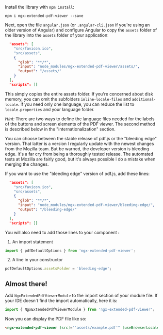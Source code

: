 Install the library with `npm install`:

```batch
npm i ngx-extended-pdf-viewer --save
```

Next, open the file `angular.json` (or `.angular-cli.json` if you're using an older version of Angular) and configure Angular to copy the `assets` folder of the library into the `assets` folder of your application:

```json
  "assets": [
    "src/favicon.ico",
    "src/assets",
    {
      "glob": "**/*",
      "input": "node_modules/ngx-extended-pdf-viewer/assets/",
      "output": "/assets/"
    }
  ],
  "scripts": []
```

This simply copies the entire assets folder. If you're concerned about disk memory, you can omit the subfolders `inline-locale-files` and `additional-locale`. If you need only one language, you can reduce the list to `locale.properties` and your language folder.

_Hint:_ There are two ways to define the language files needed for the labels of the buttons and screen elements of the PDF viewer. The second method is described below in the "internationalization" section.

You can choose between the stable release of pdf.js or the "bleeding edge" version. That latter is a version I regularly update with the newest changes from the Mozilla team. But be warned, the developer version is bleeding edge. It's a far cry from being a thoroughly tested release. The automated tests at Mozilla are fairly good, but it's always possible I do a mistake when merging the changes.

If you want to use the "bleeding edge" version of pdf.js, add these lines:

```json
  "assets": [
    "src/favicon.ico",
    "src/assets",
    {
      "glob": "**/*",
      "input": "node_modules/ngx-extended-pdf-viewer/bleeding-edge/",
      "output": "/bleeding-edge/"
    }
  ],
  "scripts": []
```


You will also need to add those lines to your component : 
1. An import statement
```ts
import { pdfDefaultOptions } from 'ngx-extended-pdf-viewer';
```
2. A line in your constructor
```ts 
pdfDefaultOptions.assetsFolder = 'bleeding-edge';
```

## Almost there!

Add `NgxExtendedPdfViewerModule` to the import section of your module file. If your IDE doesn't find
    the import automatically, here it is:

```typescript
import { NgxExtendedPdfViewerModule } from 'ngx-extended-pdf-viewer';
```

Now you can display the PDF file like so:

```html
<ngx-extended-pdf-viewer [src]="'assets/example.pdf'" [useBrowserLocale]="true"></ngx-extended-pdf-viewer>
```
